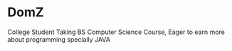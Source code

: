 # DomZ
College Student Taking BS Computer Science Course, Eager to earn more about programming specially JAVA
